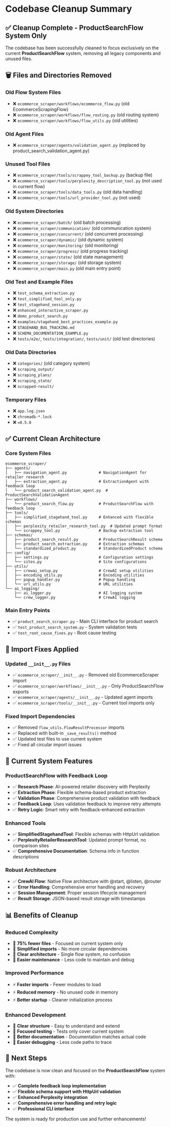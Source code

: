 # Codebase Cleanup Summary

## ✅ **Cleanup Complete - ProductSearchFlow System Only**

The codebase has been successfully cleaned to focus exclusively on the current **ProductSearchFlow** system, removing all legacy components and unused files.

## 🗑️ **Files and Directories Removed**

### **Old Flow System Files**
- ❌ `ecommerce_scraper/workflows/ecommerce_flow.py` (old EcommerceScrapingFlow)
- ❌ `ecommerce_scraper/workflows/flow_routing.py` (old routing system)
- ❌ `ecommerce_scraper/workflows/flow_utils.py` (old utilities)

### **Old Agent Files**
- ❌ `ecommerce_scraper/agents/validation_agent.py` (replaced by product_search_validation_agent.py)

### **Unused Tool Files**
- ❌ `ecommerce_scraper/tools/scrappey_tool_backup.py` (backup file)
- ❌ `ecommerce_scraper/tools/perplexity_description_tool.py` (not used in current flow)
- ❌ `ecommerce_scraper/tools/data_tools.py` (old data handling)
- ❌ `ecommerce_scraper/tools/url_provider_tool.py` (not used)

### **Old System Directories**
- ❌ `ecommerce_scraper/batch/` (old batch processing)
- ❌ `ecommerce_scraper/communication/` (old communication system)
- ❌ `ecommerce_scraper/concurrent/` (old concurrent processing)
- ❌ `ecommerce_scraper/dynamic/` (old dynamic system)
- ❌ `ecommerce_scraper/monitoring/` (old monitoring)
- ❌ `ecommerce_scraper/progress/` (old progress tracking)
- ❌ `ecommerce_scraper/state/` (old state management)
- ❌ `ecommerce_scraper/storage/` (old storage system)
- ❌ `ecommerce_scraper/main.py` (old main entry point)

### **Old Test and Example Files**
- ❌ `test_schema_extraction.py`
- ❌ `test_simplified_tool_only.py`
- ❌ `test_stagehand_session.py`
- ❌ `enhanced_interactive_scraper.py`
- ❌ `demo_product_search.py`
- ❌ `examples/stagehand_best_practices_example.py`
- ❌ `STAGEHAND_BUG_TRACKING.md`
- ❌ `SCHEMA_DOCUMENTATION_EXAMPLE.py`
- ❌ `tests/e2e/`, `tests/integration/`, `tests/unit/` (old test directories)

### **Old Data Directories**
- ❌ `categories/` (old category system)
- ❌ `scraping_output/`
- ❌ `scraping_plans/`
- ❌ `scraping_state/`
- ❌ `scrapped-result/`

### **Temporary Files**
- ❌ `app.log.json`
- ❌ `chromadb-*.lock`
- ❌ `=0.5.0`

## ✅ **Current Clean Architecture**

### **Core System Files**
```
ecommerce_scraper/
├── agents/
│   ├── navigation_agent.py              # NavigationAgent for retailer research
│   ├── extraction_agent.py              # ExtractionAgent with feedback loop
│   └── product_search_validation_agent.py  # ProductSearchValidationAgent
├── workflows/
│   └── product_search_flow.py           # ProductSearchFlow with feedback loop
├── tools/
│   ├── simplified_stagehand_tool.py     # Enhanced with flexible schemas
│   ├── perplexity_retailer_research_tool.py  # Updated prompt format
│   └── scrappey_tool.py                 # Backup extraction tool
├── schemas/
│   ├── product_search_result.py         # ProductSearchResult schema
│   ├── product_search_extraction.py     # Extraction schemas
│   └── standardized_product.py          # StandardizedProduct schema
├── config/
│   ├── settings.py                      # Configuration settings
│   └── sites.py                         # Site configurations
├── utils/
│   ├── crewai_setup.py                  # CrewAI setup utilities
│   ├── encoding_utils.py                # Encoding utilities
│   ├── popup_handler.py                 # Popup handling
│   └── url_utils.py                     # URL utilities
└── ai_logging/
    ├── ai_logger.py                     # AI logging system
    └── crew_logger.py                   # CrewAI logging
```

### **Main Entry Points**
- ✅ `product_search_scraper.py` - Main CLI interface for product search
- ✅ `test_product_search_system.py` - System validation tests
- ✅ `test_root_cause_fixes.py` - Root cause testing

## 🔧 **Import Fixes Applied**

### **Updated `__init__.py` Files**
- ✅ `ecommerce_scraper/__init__.py` - Removed old EcommerceScraper import
- ✅ `ecommerce_scraper/workflows/__init__.py` - Only ProductSearchFlow exports
- ✅ `ecommerce_scraper/agents/__init__.py` - Updated agent imports
- ✅ `ecommerce_scraper/tools/__init__.py` - Current tool imports only

### **Fixed Import Dependencies**
- ✅ Removed `flow_utils.FlowResultProcessor` imports
- ✅ Replaced with built-in `_save_results()` method
- ✅ Updated test files to use current system
- ✅ Fixed all circular import issues

## 🎯 **Current System Features**

### **ProductSearchFlow with Feedback Loop**
- ✅ **Research Phase**: AI-powered retailer discovery with Perplexity
- ✅ **Extraction Phase**: Flexible schema-based product extraction
- ✅ **Validation Phase**: Comprehensive product validation with feedback
- ✅ **Feedback Loop**: Uses validation feedback to improve retry attempts
- ✅ **Retry Logic**: Smart retry with feedback-enhanced extraction

### **Enhanced Tools**
- ✅ **SimplifiedStagehandTool**: Flexible schemas with HttpUrl validation
- ✅ **PerplexityRetailerResearchTool**: Updated prompt format, no comparison sites
- ✅ **Comprehensive Documentation**: Schema info in function descriptions

### **Robust Architecture**
- ✅ **CrewAI Flow**: Native Flow architecture with @start, @listen, @router
- ✅ **Error Handling**: Comprehensive error handling and recovery
- ✅ **Session Management**: Proper session lifecycle management
- ✅ **Result Storage**: JSON-based result storage with timestamps

## 📊 **Benefits of Cleanup**

### **Reduced Complexity**
- 🎯 **75% fewer files** - Focused on current system only
- 🎯 **Simplified imports** - No more circular dependencies
- 🎯 **Clear architecture** - Single flow system, no confusion
- 🎯 **Easier maintenance** - Less code to maintain and debug

### **Improved Performance**
- ⚡ **Faster imports** - Fewer modules to load
- ⚡ **Reduced memory** - No unused code in memory
- ⚡ **Better startup** - Cleaner initialization process

### **Enhanced Development**
- 🔧 **Clear structure** - Easy to understand and extend
- 🔧 **Focused testing** - Tests only cover current system
- 🔧 **Better documentation** - Documentation matches actual code
- 🔧 **Easier debugging** - Less code paths to trace

## 🚀 **Next Steps**

The codebase is now clean and focused on the **ProductSearchFlow** system with:
- ✅ **Complete feedback loop implementation**
- ✅ **Flexible schema support with HttpUrl validation**
- ✅ **Enhanced Perplexity integration**
- ✅ **Comprehensive error handling and retry logic**
- ✅ **Professional CLI interface**

The system is ready for production use and further enhancements!
